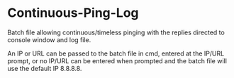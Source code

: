 # Continuous-Ping-Log
Batch file allowing continuous/timeless pinging with the replies directed to console window and log file. 

An IP or URL can be passed to the batch file in cmd, entered at the IP/URL prompt, or no IP/URL can be entered when prompted and the batch file will use the default IP 8.8.8.8. 
